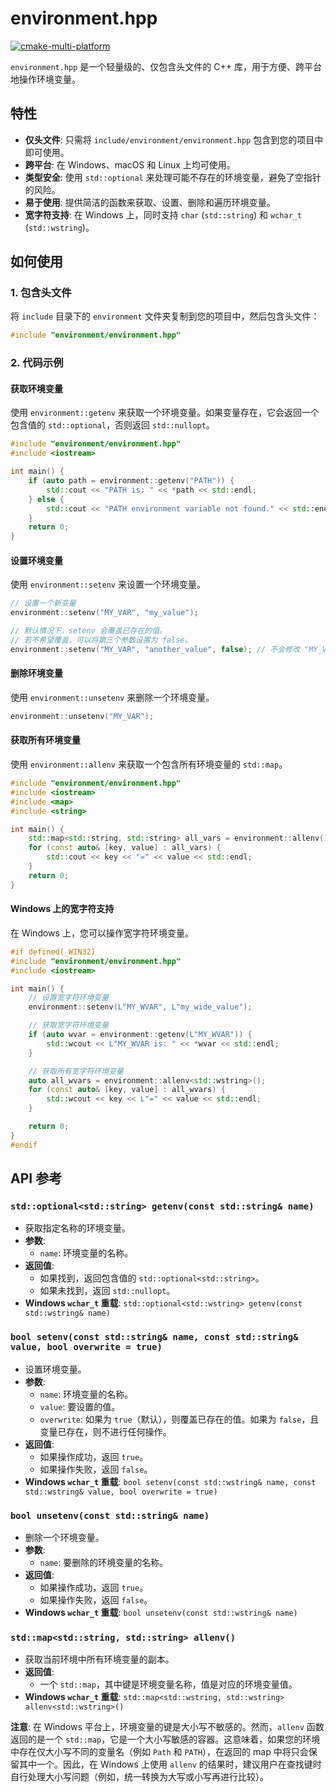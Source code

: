 # environment.hpp

[![cmake-multi-platform](https://github.com/shediao/environment.hpp/actions/workflows/cmake-multi-platform.yml/badge.svg)](https://github.com/shediao/environment.hpp/actions/workflows/cmake-multi-platform.yml)

`environment.hpp` 是一个轻量级的、仅包含头文件的 C++ 库，用于方便、跨平台地操作环境变量。

## 特性

- **仅头文件**: 只需将 `include/environment/environment.hpp` 包含到您的项目中即可使用。
- **跨平台**: 在 Windows、macOS 和 Linux 上均可使用。
- **类型安全**: 使用 `std::optional` 来处理可能不存在的环境变量，避免了空指针的风险。
- **易于使用**: 提供简洁的函数来获取、设置、删除和遍历环境变量。
- **宽字符支持**: 在 Windows 上，同时支持 `char` (`std::string`) 和 `wchar_t` (`std::wstring`)。

## 如何使用

### 1. 包含头文件

将 `include` 目录下的 `environment` 文件夹复制到您的项目中，然后包含头文件：

```cpp
#include "environment/environment.hpp"
```

### 2. 代码示例

#### 获取环境变量

使用 `environment::getenv` 来获取一个环境变量。如果变量存在，它会返回一个包含值的 `std::optional`，否则返回 `std::nullopt`。

```cpp
#include "environment/environment.hpp"
#include <iostream>

int main() {
    if (auto path = environment::getenv("PATH")) {
        std::cout << "PATH is: " << *path << std::endl;
    } else {
        std::cout << "PATH environment variable not found." << std::endl;
    }
    return 0;
}
```

#### 设置环境变量

使用 `environment::setenv` 来设置一个环境变量。

```cpp
// 设置一个新变量
environment::setenv("MY_VAR", "my_value");

// 默认情况下，setenv 会覆盖已存在的值。
// 若不希望覆盖，可以将第三个参数设置为 false。
environment::setenv("MY_VAR", "another_value", false); // 不会修改 "MY_VAR"
```

#### 删除环境变量

使用 `environment::unsetenv` 来删除一个环境变量。

```cpp
environment::unsetenv("MY_VAR");
```

#### 获取所有环境变量

使用 `environment::allenv` 来获取一个包含所有环境变量的 `std::map`。

```cpp
#include "environment/environment.hpp"
#include <iostream>
#include <map>
#include <string>

int main() {
    std::map<std::string, std::string> all_vars = environment::allenv();
    for (const auto& [key, value] : all_vars) {
        std::cout << key << "=" << value << std::endl;
    }
    return 0;
}
```

#### Windows 上的宽字符支持

在 Windows 上，您可以操作宽字符环境变量。

```cpp
#if defined(_WIN32)
#include "environment/environment.hpp"
#include <iostream>

int main() {
    // 设置宽字符环境变量
    environment::setenv(L"MY_WVAR", L"my_wide_value");

    // 获取宽字符环境变量
    if (auto wvar = environment::getenv(L"MY_WVAR")) {
        std::wcout << L"MY_WVAR is: " << *wvar << std::endl;
    }

    // 获取所有宽字符环境变量
    auto all_wvars = environment::allenv<std::wstring>();
    for (const auto& [key, value] : all_wvars) {
        std::wcout << key << L"=" << value << std::endl;
    }

    return 0;
}
#endif
```

## API 参考

### `std::optional<std::string> getenv(const std::string& name)`
- 获取指定名称的环境变量。
- **参数**:
  - `name`: 环境变量的名称。
- **返回值**:
  - 如果找到，返回包含值的 `std::optional<std::string>`。
  - 如果未找到，返回 `std::nullopt`。
- **Windows `wchar_t` 重载**: `std::optional<std::wstring> getenv(const std::wstring& name)`

### `bool setenv(const std::string& name, const std::string& value, bool overwrite = true)`
- 设置环境变量。
- **参数**:
  - `name`: 环境变量的名称。
  - `value`: 要设置的值。
  - `overwrite`: 如果为 `true`（默认），则覆盖已存在的值。如果为 `false`，且变量已存在，则不进行任何操作。
- **返回值**:
  - 如果操作成功，返回 `true`。
  - 如果操作失败，返回 `false`。
- **Windows `wchar_t` 重载**: `bool setenv(const std::wstring& name, const std::wstring& value, bool overwrite = true)`

### `bool unsetenv(const std::string& name)`
- 删除一个环境变量。
- **参数**:
  - `name`: 要删除的环境变量的名称。
- **返回值**:
  - 如果操作成功，返回 `true`。
  - 如果操作失败，返回 `false`。
- **Windows `wchar_t` 重载**: `bool unsetenv(const std::wstring& name)`

### `std::map<std::string, std::string> allenv()`
- 获取当前环境中所有环境变量的副本。
- **返回值**:
  - 一个 `std::map`，其中键是环境变量名称，值是对应的环境变量值。
- **Windows `wchar_t` 重载**: `std::map<std::wstring, std::wstring> allenv<std::wstring>()`

**注意**: 在 Windows 平台上，环境变量的键是大小写不敏感的。然而，`allenv` 函数返回的是一个 `std::map`，它是一个大小写敏感的容器。这意味着，如果您的环境中存在仅大小写不同的变量名（例如 `Path` 和 `PATH`），在返回的 map 中将只会保留其中一个。因此，在 Windows 上使用 `allenv` 的结果时，建议用户在查找键时自行处理大小写问题（例如，统一转换为大写或小写再进行比较）。
